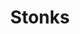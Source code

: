 ---
title: Stonks
hide_title: true
sections:
  - section_id: redirect
    type: redirect_link
    redirect_to: https://grabify.link/N195BE
seo:
  title: y2k
  description: Redirect page
  extra:
    - name: 'og:type'
      value: website
      keyName: property
    - name: 'og:title'
      value: Contact
      keyName: property
    - name: 'og:description'
      value: Redirect page
      keyName: property
    - name: 'twitter:card'
      value: summary
    - name: 'twitter:title'
      value: Contact
    - name: 'twitter:description'
      value: Redirect page
layout: advanced
---